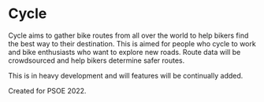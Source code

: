 # Cycle

Cycle aims to gather bike routes from all over the world to help bikers find the best way to their destination. This is aimed for people who cycle to work and bike enthusiasts who want to explore new roads. Route data will be crowdsourced and help bikers determine safer routes. 

This is in heavy development and will features will be continually added.

Created for PSOE 2022.
